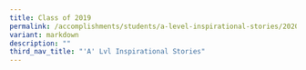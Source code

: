 ```yaml
---
title: Class of 2019
permalink: /accomplishments/students/a-level-inspirational-stories/2020/overview/
variant: markdown
description: ""
third_nav_title: "'A' Lvl Inspirational Stories"
---
```

